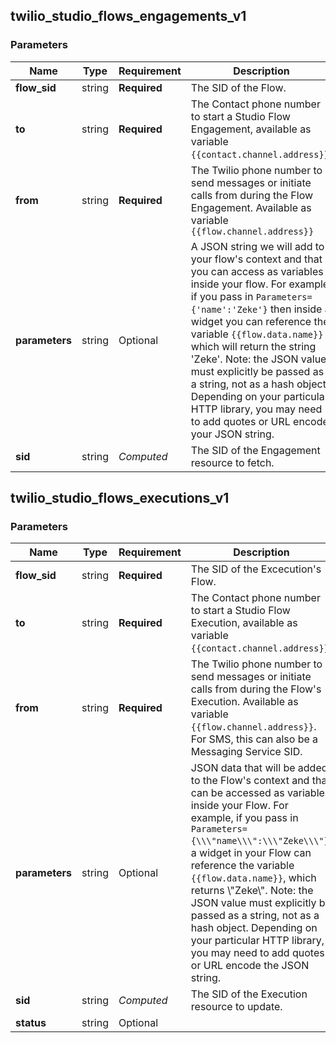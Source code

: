 
## twilio_studio_flows_engagements_v1

### Parameters

Name | Type | Requirement | Description
--- | --- | --- | ---
**flow_sid** | string | **Required** | The SID of the Flow.
**to** | string | **Required** | The Contact phone number to start a Studio Flow Engagement, available as variable `{{contact.channel.address}}`.
**from** | string | **Required** | The Twilio phone number to send messages or initiate calls from during the Flow Engagement. Available as variable `{{flow.channel.address}}`
**parameters** | string | Optional | A JSON string we will add to your flow's context and that you can access as variables inside your flow. For example, if you pass in `Parameters={'name':'Zeke'}` then inside a widget you can reference the variable `{{flow.data.name}}` which will return the string 'Zeke'. Note: the JSON value must explicitly be passed as a string, not as a hash object. Depending on your particular HTTP library, you may need to add quotes or URL encode your JSON string.
**sid** | string | *Computed* | The SID of the Engagement resource to fetch.

## twilio_studio_flows_executions_v1

### Parameters

Name | Type | Requirement | Description
--- | --- | --- | ---
**flow_sid** | string | **Required** | The SID of the Excecution's Flow.
**to** | string | **Required** | The Contact phone number to start a Studio Flow Execution, available as variable `{{contact.channel.address}}`.
**from** | string | **Required** | The Twilio phone number to send messages or initiate calls from during the Flow's Execution. Available as variable `{{flow.channel.address}}`. For SMS, this can also be a Messaging Service SID.
**parameters** | string | Optional | JSON data that will be added to the Flow's context and that can be accessed as variables inside your Flow. For example, if you pass in `Parameters={\\\"name\\\":\\\"Zeke\\\"}`, a widget in your Flow can reference the variable `{{flow.data.name}}`, which returns \\\"Zeke\\\". Note: the JSON value must explicitly be passed as a string, not as a hash object. Depending on your particular HTTP library, you may need to add quotes or URL encode the JSON string.
**sid** | string | *Computed* | The SID of the Execution resource to update.
**status** | string | Optional | 

